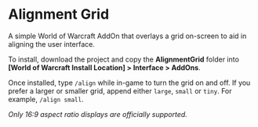 # Alignment Grid
A simple World of Warcraft AddOn that overlays a grid on-screen to aid in aligning the user interface.

To install, download the project and copy the **AlignmentGrid** folder into **[World of Warcraft Install Location] > Interface > AddOns**.

Once installed, type `/align` while in-game to turn the grid on and off. If you prefer a larger or smaller grid, append either `large`, `small` or `tiny`. For example, `/align small`.

*Only 16:9 aspect ratio displays are officially supported.*
